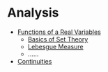 # Analysis

- [Functions of a Real Variables](funcRvar/index.md)
    - [Basics of Set Theory](funcRvar/sets.md)
    - [Lebesgue Measure](funcRvar/LebesgueMeasure.md)
    - ......
- [Continuities](continuities.md)